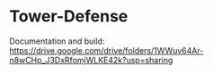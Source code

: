 # Tower-Defense

Documentation and build: https://drive.google.com/drive/folders/1WWuv64Ar-n8wCHp_J3DxRfomjWLKE42k?usp=sharing
